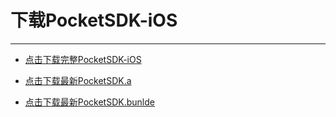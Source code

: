 # 下载PocketSDK-iOS
___

* [点击下载完整PocketSDK-iOS](http://www.baidu.com)

* [点击下载最新PocketSDK.a](http://www.baidu.com)

* [点击下载最新PocketSDK.bunlde](http://www.baidu.com)